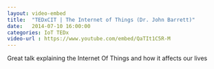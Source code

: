 ```yaml
---
layout: video-embed
title:  "TEDxCIT | The Internet of Things (Dr. John Barrett)"
date:   2014-07-10 16:00:00
categories: IoT TEDx
video-url : https://www.youtube.com/embed/QaTIt1C5R-M
---
```


Great talk explaining the Internet Of Things and how it affects our lives
